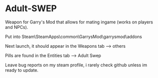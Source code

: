 # Adult-SWEP
Weapon for Garry's Mod that allows for mating ingame (works on players and NPCs).

Put into Steam\SteamApps\common\GarrysMod\garrysmod\addons

Next launch, it should appear in the Weapons tab --> others

Pills are found in the Entities tab --> Adult Swep

Leave bug reports on my steam profile, i rarely check github unless im ready to update.
